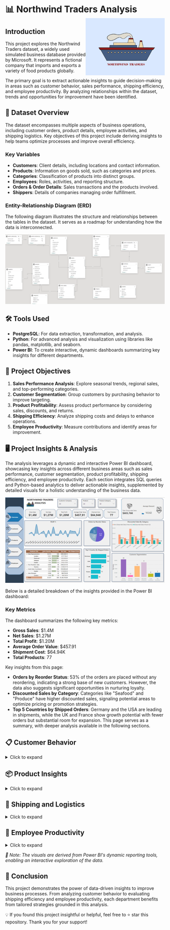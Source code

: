 # 📊 Northwind Traders Analysis <img src="IMG/northwind_traders_logo.png" align="right" width="250" height ="180" />





## Introduction
This project explores the Northwind Traders dataset, a widely used simulated business database provided by Microsoft. It represents a fictional company that imports and exports a variety of food products globally.  

The primary goal is to extract actionable insights to guide decision-making in areas such as customer behavior, sales performance, shipping efficiency, and employee productivity. By analyzing relationships within the dataset, trends and opportunities for improvement have been identified.

## 📂 Dataset Overview
The dataset encompasses multiple aspects of business operations, including customer orders, product details, employee activities, and shipping logistics. Key objectives of this project include deriving insights to help teams optimize processes and improve overall efficiency.

### Key Variables
- **Customers**: Client details, including locations and contact information.
- **Products**: Information on goods sold, such as categories and prices.
- **Categories**: Classification of products into distinct groups.
- **Employees**: Roles, activities, and reporting structure.
- **Orders & Order Details**: Sales transactions and the products involved.
- **Shippers**: Details of companies managing order fulfillment.

### Entity-Relationship Diagram (ERD)
The following diagram illustrates the structure and relationships between the tables in the dataset. It serves as a roadmap for understanding how the data is interconnected.

<img src="IMG/Northwind_ERD.png"/>

## 🛠 Tools Used
- **PostgreSQL**: For data extraction, transformation, and analysis.
- **Python**: For advanced analysis and visualization using libraries like pandas, matplotlib, and seaborn.
- **Power BI**: To create interactive, dynamic dashboards summarizing key insights for different departments.

## 🎯 Project Objectives
1. **Sales Performance Analysis**: Explore seasonal trends, regional sales, and top-performing categories.
2. **Customer Segmentation**: Group customers by purchasing behavior to improve targeting.
3. **Product Profitability**: Assess product performance by considering sales, discounts, and returns.
4. **Shipping Efficiency**: Analyze shipping costs and delays to enhance operations.
5. **Employee Productivity**: Measure contributions and identify areas for improvement.

## 🖥 Project Insights & Analysis
The analysis leverages a dynamic and interactive Power BI dashboard, showcasing key insights across different business areas such as sales performance, customer segmentation, product profitability, shipping efficiency, and employee productivity. Each section integrates SQL queries and Python-based analytics to deliver actionable insights, supplemented by detailed visuals for a holistic understanding of the business data.

<img src="IMG/PB_Overview_Page.png"/>

Below is a detailed breakdown of the insights provided in the Power BI dashboard:

### Key Metrics
The dashboard summarizes the following key metrics:
- **Gross Sales**: $1.4M
- **Net Sales**: $1.27M
- **Total Profit**: $1.20M
- **Average Order Value**: $457.91
- **Shipment Cost**: $64.94K
- **Total Products**: 77

Key insights from this page:
- **Orders by Reorder Status**: 53% of the orders are placed without any reordering, indicating a strong base of new customers. However, the data also suggests significant opportunities in nurturing loyalty.
- **Discounted Sales by Category**: Categories like "Seafood" and "Produce" have higher discounted sales, signaling potential areas to optimize pricing or promotion strategies.
- **Top 5 Countries by Shipped Orders**: Germany and the USA are leading in shipments, while the UK and France show growth potential with fewer orders but substantial room for expansion.
This page serves as a summary, with deeper analysis available in the following sections.

## 📋 Customer Behavior
<details>
<summary>Click to expand</summary>

<img src="IMG/PB_Customers_Page.png"/>

- **Order Status Analysis**: 53% of orders are placed without reordering, suggesting a healthy influx of new customers. However, opportunities exist to increase customer loyalty by encouraging repeat purchases.
- **Geographic Insights**: Germany and the USA lead in shipments, indicating strong performance in these regions. The UK and France show potential for growth, with fewer orders but opportunities for expansion.
- **Customer Segmentation**: Using RFM analysis, customers are grouped into segments like “Top Customers” and “At-Risk Customers.” These insights help prioritize retention strategies and identify high-value opportunities.

</details>

## 📦 Product Insights
<details>
<summary>Click to expand</summary>

<img src="IMG/PB_Products_Page.png"/>

- **Discount Analysis**: Categories like “Seafood” and “Produce” heavily depend on discounts to drive sales. Beverages, while also benefiting from discounts, demonstrate consistent demand.
- **Top vs. Bottom Performers**: The most profitable products include "Raclette Courdavault" and "Côte de Blaye," while items like "Mishi Kobe Niku" fall among the least-performing, requiring targeted promotional strategies.

</details>

## 🚚 Shipping and Logistics
<details>
<summary>Click to expand</summary>

<img src="IMG/PB_Shipment_Page.png"/>

- **Efficiency**: Federal Shipping stands out for speed, averaging 7 days per delivery. Conversely, the USA and Germany experience the highest late delivery rates, highlighting areas for process improvements.
- **Cost Analysis**: Shipping costs are highest for "Beverages" and "Dairy Products," while "Produce" and "Grains/Cereals" incur lower expenses.

</details>

## 👥 Employee Productivity
<details>
<summary>Click to expand</summary>

<img src="IMG/PB_Employees_Page.png"/>

- **Performance Highlights**: Sales Representatives account for 70.84% of orders, demonstrating their importance to the sales pipeline.
- **Top Contributors**: Margaret Peacock leads in revenue generation, while other employees exhibit growth potential with appropriate training and support.

</details>

*📝 Note:*
*The visuals are derived from Power BI's dynamic reporting tools, enabling an interactive exploration of the data.*

## 📝 Conclusion
This project demonstrates the power of data-driven insights to improve business processes. From analyzing customer behavior to evaluating shipping efficiency and employee productivity, each department benefits from tailored strategies grounded in this analysis.

💡 If you found this project insightful or helpful, feel free to ⭐ star this repository. Thank you for your support!
